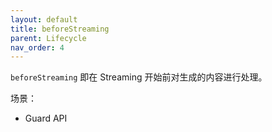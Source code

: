 ```yaml
---
layout: default
title: beforeStreaming
parent: Lifecycle
nav_order: 4
---
```


`beforeStreaming` 即在 Streaming 开始前对生成的内容进行处理。

场景：

- Guard API
